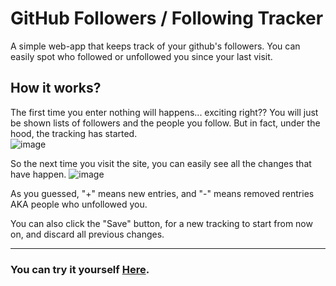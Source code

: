 # GitHub Followers / Following Tracker

A simple web-app that keeps track of your github's followers. You can easily spot who followed or unfollowed you since your last visit.

## How it works?
The first time you enter nothing will happens... exciting right?? You will just be shown lists of followers and the people you follow. But in fact, under the hood, the tracking has started.
<br>
![image](https://user-images.githubusercontent.com/40165126/147168838-4ad6200f-514e-4722-b78b-5afb0f325593.png)

So the next time you visit the site, you can easily see all the changes that have happen.
![image](https://user-images.githubusercontent.com/40165126/147168685-a8d8e333-b4b3-41be-ae85-20a7e06ef691.png)

As you guessed, "+" means new entries, and "-" means removed rentries AKA people who unfollowed you.

You can also click the "Save" button, for a new tracking to start from now on, and discard all previous changes.

<hr>

### You can try it yourself [Here](https://lorenkociko.com/projects/GitHub-Tracker/).
